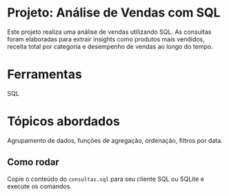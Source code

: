 # Projeto: Análise de Vendas com SQL

Este projeto realiza uma análise de vendas utilizando SQL. As consultas foram elaboradas para extrair insights como produtos mais vendidos, receita total por categoria e desempenho de vendas ao longo do tempo.

# Ferramentas
SQL

# Tópicos abordados
Agrupamento de dados, funções de agregação, ordenação, filtros por data.

## Como rodar
Copie o conteúdo do `consultas.sql` para seu cliente SQL ou SQLite e execute os comandos.
